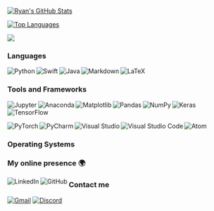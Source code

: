 [![Ryan's GitHub Stats](https://github-readme-stats.vercel.app/api?username=Ryan-Rudes&count_private=true&include_all_commits=true&show_icons=true&theme=algolia)](https://github.com/Ryan-Rudes)

[![Top Languages](https://github-readme-stats.vercel.app/api/top-langs/?username=Ryan-Rudes&langs_count=8)](https://github.com/Ryan-Rudes)

![](https://komarev.com/ghpvc/?username=Ryan-Rudes)

### Languages
<img align="left" alt="Python" src="https://img.shields.io/badge/python%20-%23376C99.svg?&style=for-the-badge&logo=python&logoColor=white"/>
<img align="left" alt="Swift" src="https://img.shields.io/badge/swift%20-%23EA4C33.svg?&style=for-the-badge&logo=swift&logoColor=white"/>
<img align="left" alt="Java" src="https://img.shields.io/badge/java%20-%235283A2.svg?&style=for-the-badge&logo=java&logoColor=white"/>
<img align="left" alt="Markdown" src="https://img.shields.io/badge/markdown-%23000000.svg?&style=for-the-badge&logo=markdown&logoColor=white"/>
<img alt="LaTeX" src="https://img.shields.io/badge/latex%20-%23008181.svg?&style=for-the-badge&logo=latex&logoColor=white"/>

### Tools and Frameworks
<img align="left" alt="Jupyter" src="https://img.shields.io/badge/Jupyter%20-%23F37821.svg?&style=for-the-badge&logo=Jupyter&logoColor=white"/>
<img align="left" alt="Anaconda" src="https://img.shields.io/badge/Anaconda-41B225?style=for-the-badge&logo=anaconda&logoColor=white"/>
<img align="left" alt="Matplotlib" src="https://img.shields.io/badge/matplotlib%20-013485.svg?&style=for-the-badge&logo=Matplotlib&logoColor=white"/>
<img align="left" alt="Pandas" src="https://img.shields.io/badge/pandas%20-%23150458.svg?&style=for-the-badge&logo=pandas&logoColor=white"/>
<img align="left" alt="NumPy" src="https://img.shields.io/badge/numpy%20-%23013243.svg?&style=for-the-badge&logo=numpy&logoColor=white"/>
<img align="left" alt="Keras" src="https://img.shields.io/badge/Keras%20-%23D00000.svg?&style=for-the-badge&logo=Keras&logoColor=white"/>
<img align="left" alt="TensorFlow" src="https://img.shields.io/badge/TensorFlow%20-%23FF6F00.svg?&style=for-the-badge&logo=TensorFlow&logoColor=white"/>

<br/><br/>

<img align="left" alt="PyTorch" src="https://img.shields.io/badge/PyTorch%20-%23EE4C2C.svg?&style=for-the-badge&logo=PyTorch&logoColor=white"/>
<img align="left" alt="PyCharm" src="https://img.shields.io/badge/PyCharm-000000.svg?&style=for-the-badge&logo=PyCharm&logoColor=white"/>
<img align="left" alt="Visual Studio" src="https://img.shields.io/badge/Visual%20Studio-5C2D91.svg?&style=for-the-badge&logo=visual-studio&logoColor=white"/>
<img align="left" alt="Visual Studio Code" src="https://img.shields.io/badge/Visual%20Studio%20Code-0078d7.svg?&style=for-the-badge&logo=visual-studio-code&logoColor=white"/>
<img align="left" alt="Atom" src="https://img.shields.io/badge/Atom-36AD79.svg?&style=for-the-badge&logo=atom&logoColor=white"/>

<br/>

### Operating Systems

### My online presence 🌍

[<img align="left" alt="LinkedIn" src="https://img.shields.io/badge/linkedin%20-%230B83C5.svg?&style=for-the-badge&logo=linkedin&logoColor=white"/>](https://www.linkedin.com/in/ryan-rudes-98a650209/)

[<img align="left" alt="GitHub" src="https://img.shields.io/badge/github%20-%23121011.svg?&style=for-the-badge&logo=github&logoColor=white"/>](https://github.com/Ryan-Rudes)

### Contact me

[<img alt="Gmail" src="https://img.shields.io/badge/Gmail-D14836?style=for-the-badge&logo=gmail&logoColor=white"/>](mailto:ryanrudes@gmail.com)
[<img alt="Discord" src="https://img.shields.io/badge/Ryan%20Rudes%237848-7289DA?style=for-the-badge&logo=discord&logoColor=white"/>]()

